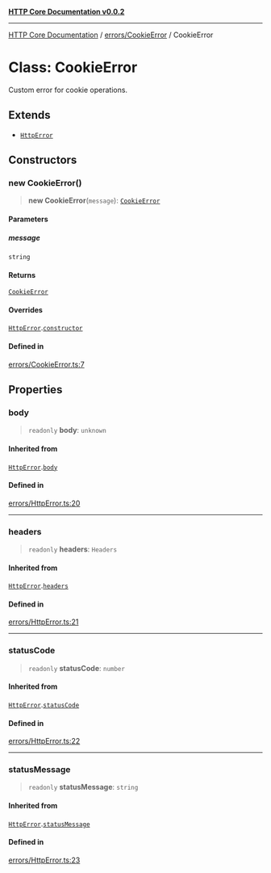 [**HTTP Core Documentation v0.0.2**](../../../README.md)

***

[HTTP Core Documentation](../../../modules.md) / [errors/CookieError](../README.md) / CookieError

# Class: CookieError

Custom error for cookie operations.

## Extends

- [`HttpError`](../../HttpError/classes/HttpError.md)

## Constructors

### new CookieError()

> **new CookieError**(`message`): [`CookieError`](CookieError.md)

#### Parameters

##### message

`string`

#### Returns

[`CookieError`](CookieError.md)

#### Overrides

[`HttpError`](../../HttpError/classes/HttpError.md).[`constructor`](../../HttpError/classes/HttpError.md#constructors)

#### Defined in

[errors/CookieError.ts:7](https://github.com/stonemjs/http-core/blob/ed7c2187bd85b6877da7cd9f8c94448716446e07/src/errors/CookieError.ts#L7)

## Properties

### body

> `readonly` **body**: `unknown`

#### Inherited from

[`HttpError`](../../HttpError/classes/HttpError.md).[`body`](../../HttpError/classes/HttpError.md#body)

#### Defined in

[errors/HttpError.ts:20](https://github.com/stonemjs/http-core/blob/ed7c2187bd85b6877da7cd9f8c94448716446e07/src/errors/HttpError.ts#L20)

***

### headers

> `readonly` **headers**: `Headers`

#### Inherited from

[`HttpError`](../../HttpError/classes/HttpError.md).[`headers`](../../HttpError/classes/HttpError.md#headers)

#### Defined in

[errors/HttpError.ts:21](https://github.com/stonemjs/http-core/blob/ed7c2187bd85b6877da7cd9f8c94448716446e07/src/errors/HttpError.ts#L21)

***

### statusCode

> `readonly` **statusCode**: `number`

#### Inherited from

[`HttpError`](../../HttpError/classes/HttpError.md).[`statusCode`](../../HttpError/classes/HttpError.md#statuscode)

#### Defined in

[errors/HttpError.ts:22](https://github.com/stonemjs/http-core/blob/ed7c2187bd85b6877da7cd9f8c94448716446e07/src/errors/HttpError.ts#L22)

***

### statusMessage

> `readonly` **statusMessage**: `string`

#### Inherited from

[`HttpError`](../../HttpError/classes/HttpError.md).[`statusMessage`](../../HttpError/classes/HttpError.md#statusmessage)

#### Defined in

[errors/HttpError.ts:23](https://github.com/stonemjs/http-core/blob/ed7c2187bd85b6877da7cd9f8c94448716446e07/src/errors/HttpError.ts#L23)
